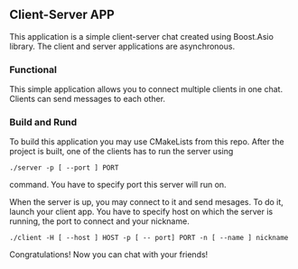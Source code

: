 ## Client-Server APP
This application is a simple client-server chat created using Boost.Asio library.
The client and server applications are asynchronous.

### Functional
This simple application allows you to connect multiple clients in one chat. Clients can 
send messages to each other.  

### Build and Rund
To build this application you may use CMakeLists from this repo. After the project is built, one of the clients has to run the server using
```
./server -p [ --port ] PORT
```
command. You have to specify port this server will run on.

When the server is up, you may connect to it and send mesages. To do it, launch your client app. You have to specify host on which the server is running, the port to connect and your nickname.
```
./client -H [ --host ] HOST -p [ -- port] PORT -n [ --name ] nickname
```

Congratulations! Now you can chat with your friends!
